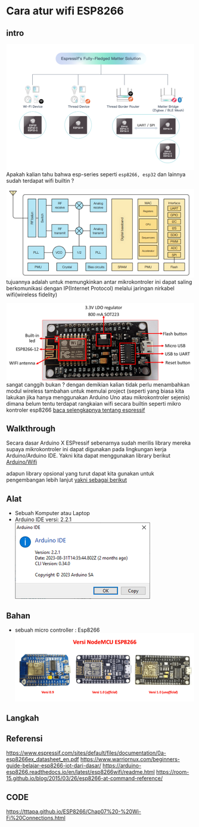 # Cara atur wifi ESP8266

## intro
![series](ss/fully-fledged%20matter%20solution.jpg)
Apakah kalian tahu bahwa esp-series seperti `esp8266, esp32` dan lainnya sudah terdapat wifi builtin ?

![architecture](ss/esp8266_architecture.png)
tujuannya adalah untuk memungkinkan antar mikrokontroler ini dapat saling berkomunikasi dengan IP(Internet Protocol) melalui jaringan nirkabel wifi(wireless fidelity)

![esp8266 part](ss/esp8266_board.png)
sangat canggih bukan ? dengan demikian kalian tidak perlu menambahkan modul wireless tambahan untuk memulai project (seperti yang biasa kita lakukan jika hanya menggunakan Arduino Uno atau mikrokontroler sejenis) dimana belum tentu terdapat rangkaian wifi secara builtin seperti mikro kontroler esp8266 [baca selengkapnya tentang espressif](/pustaka/mikrokontroler%20espressif%20kompetitor%20baru%20arduino%20dalam%20industri%20IoT%20dan%20Robotik/README.md)


## Walkthrough
Secara dasar Arduino X ESPressif sebenarnya sudah merilis library mereka supaya mikrokontroler ini dapat digunakan pada lingkungan kerja Arduino/Arduino IDE. Yakni kita dapat menggunakan library berikut [Arduino/Wifi](https://www.arduino.cc/reference/en/libraries/wifi/)

adapun library opsional yang turut dapat kita gunakan untuk pengembangan lebih lanjut [yakni sebagai berikut](https://github.com/tzapu/WiFiManager)

## Alat
* Sebuah Komputer atau Laptop
* Arduino IDE versi: 2.2.1\
![versi arduino](ss/arduino%20version.png)



## Bahan
* sebuah micro controller : Esp8266\
![versi arduino](ss/varian%20esp8266.png)

## Langkah


## Referensi
https://www.espressif.com/sites/default/files/documentation/0a-esp8266ex_datasheet_en.pdf
https://www.warriornux.com/beginners-guide-belajar-esp8266-iot-dari-dasar/
https://arduino-esp8266.readthedocs.io/en/latest/esp8266wifi/readme.html
https://room-15.github.io/blog/2015/03/26/esp8266-at-command-reference/
## CODE
https://tttapa.github.io/ESP8266/Chap07%20-%20Wi-Fi%20Connections.html
